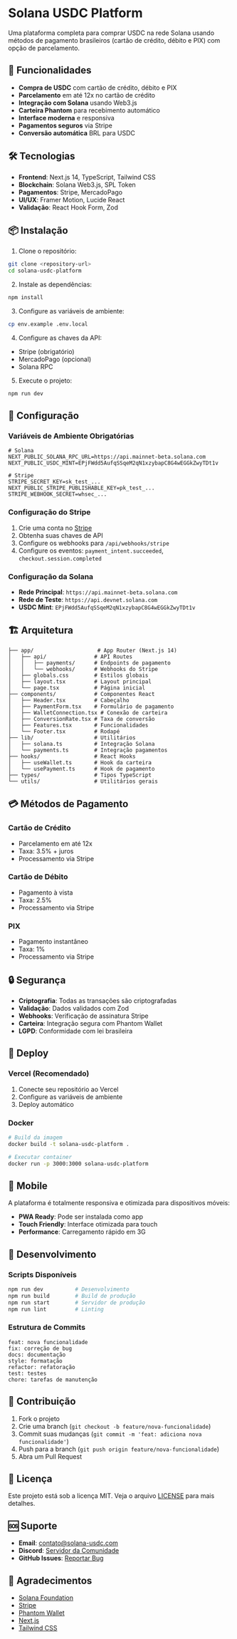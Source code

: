 # Solana USDC Platform

Uma plataforma completa para comprar USDC na rede Solana usando métodos de pagamento brasileiros (cartão de crédito, débito e PIX) com opção de parcelamento.

## 🚀 Funcionalidades

- **Compra de USDC** com cartão de crédito, débito e PIX
- **Parcelamento** em até 12x no cartão de crédito
- **Integração com Solana** usando Web3.js
- **Carteira Phantom** para recebimento automático
- **Interface moderna** e responsiva
- **Pagamentos seguros** via Stripe
- **Conversão automática** BRL para USDC

## 🛠️ Tecnologias

- **Frontend**: Next.js 14, TypeScript, Tailwind CSS
- **Blockchain**: Solana Web3.js, SPL Token
- **Pagamentos**: Stripe, MercadoPago
- **UI/UX**: Framer Motion, Lucide React
- **Validação**: React Hook Form, Zod

## 📦 Instalação

1. Clone o repositório:
```bash
git clone <repository-url>
cd solana-usdc-platform
```

2. Instale as dependências:
```bash
npm install
```

3. Configure as variáveis de ambiente:
```bash
cp env.example .env.local
```

4. Configure as chaves da API:
- Stripe (obrigatório)
- MercadoPago (opcional)
- Solana RPC

5. Execute o projeto:
```bash
npm run dev
```

## 🔧 Configuração

### Variáveis de Ambiente Obrigatórias

```env
# Solana
NEXT_PUBLIC_SOLANA_RPC_URL=https://api.mainnet-beta.solana.com
NEXT_PUBLIC_USDC_MINT=EPjFWdd5AufqSSqeM2qN1xzybapC8G4wEGGkZwyTDt1v

# Stripe
STRIPE_SECRET_KEY=sk_test_...
NEXT_PUBLIC_STRIPE_PUBLISHABLE_KEY=pk_test_...
STRIPE_WEBHOOK_SECRET=whsec_...
```

### Configuração do Stripe

1. Crie uma conta no [Stripe](https://stripe.com)
2. Obtenha suas chaves de API
3. Configure os webhooks para `/api/webhooks/stripe`
4. Configure os eventos: `payment_intent.succeeded`, `checkout.session.completed`

### Configuração da Solana

- **Rede Principal**: `https://api.mainnet-beta.solana.com`
- **Rede de Teste**: `https://api.devnet.solana.com`
- **USDC Mint**: `EPjFWdd5AufqSSqeM2qN1xzybapC8G4wEGGkZwyTDt1v`

## 🏗️ Arquitetura

```
├── app/                    # App Router (Next.js 14)
│   ├── api/               # API Routes
│   │   ├── payments/      # Endpoints de pagamento
│   │   └── webhooks/      # Webhooks do Stripe
│   ├── globals.css        # Estilos globais
│   ├── layout.tsx         # Layout principal
│   └── page.tsx           # Página inicial
├── components/            # Componentes React
│   ├── Header.tsx         # Cabeçalho
│   ├── PaymentForm.tsx    # Formulário de pagamento
│   ├── WalletConnection.tsx # Conexão de carteira
│   ├── ConversionRate.tsx # Taxa de conversão
│   ├── Features.tsx       # Funcionalidades
│   └── Footer.tsx         # Rodapé
├── lib/                   # Utilitários
│   ├── solana.ts          # Integração Solana
│   └── payments.ts        # Integração pagamentos
├── hooks/                 # React Hooks
│   ├── useWallet.ts       # Hook da carteira
│   └── usePayment.ts      # Hook de pagamento
├── types/                 # Tipos TypeScript
└── utils/                 # Utilitários gerais
```

## 💳 Métodos de Pagamento

### Cartão de Crédito
- Parcelamento em até 12x
- Taxa: 3.5% + juros
- Processamento via Stripe

### Cartão de Débito
- Pagamento à vista
- Taxa: 2.5%
- Processamento via Stripe

### PIX
- Pagamento instantâneo
- Taxa: 1%
- Processamento via Stripe

## 🔒 Segurança

- **Criptografia**: Todas as transações são criptografadas
- **Validação**: Dados validados com Zod
- **Webhooks**: Verificação de assinatura Stripe
- **Carteira**: Integração segura com Phantom Wallet
- **LGPD**: Conformidade com lei brasileira

## 🚀 Deploy

### Vercel (Recomendado)

1. Conecte seu repositório ao Vercel
2. Configure as variáveis de ambiente
3. Deploy automático

### Docker

```bash
# Build da imagem
docker build -t solana-usdc-platform .

# Executar container
docker run -p 3000:3000 solana-usdc-platform
```

## 📱 Mobile

A plataforma é totalmente responsiva e otimizada para dispositivos móveis:

- **PWA Ready**: Pode ser instalada como app
- **Touch Friendly**: Interface otimizada para touch
- **Performance**: Carregamento rápido em 3G

## 🔧 Desenvolvimento

### Scripts Disponíveis

```bash
npm run dev          # Desenvolvimento
npm run build        # Build de produção
npm run start        # Servidor de produção
npm run lint         # Linting
```

### Estrutura de Commits

```
feat: nova funcionalidade
fix: correção de bug
docs: documentação
style: formatação
refactor: refatoração
test: testes
chore: tarefas de manutenção
```

## 🤝 Contribuição

1. Fork o projeto
2. Crie uma branch (`git checkout -b feature/nova-funcionalidade`)
3. Commit suas mudanças (`git commit -m 'feat: adiciona nova funcionalidade'`)
4. Push para a branch (`git push origin feature/nova-funcionalidade`)
5. Abra um Pull Request

## 📄 Licença

Este projeto está sob a licença MIT. Veja o arquivo [LICENSE](LICENSE) para mais detalhes.

## 🆘 Suporte

- **Email**: contato@solana-usdc.com
- **Discord**: [Servidor da Comunidade](https://discord.gg/solana)
- **GitHub Issues**: [Reportar Bug](https://github.com/username/solana-usdc-platform/issues)

## 🙏 Agradecimentos

- [Solana Foundation](https://solana.org)
- [Stripe](https://stripe.com)
- [Phantom Wallet](https://phantom.app)
- [Next.js](https://nextjs.org)
- [Tailwind CSS](https://tailwindcss.com)
